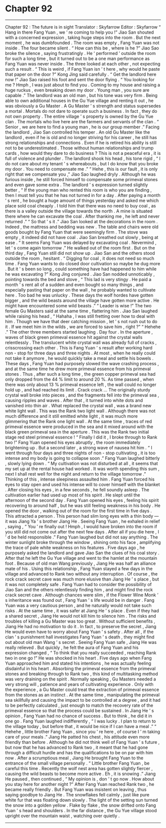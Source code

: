 
# Chapter 92


---

Chapter 92 : The future is in sight
Translator :
Skyfarrow
Editor :
Skyfarrow
“ Hang in there Fang Yuan , we ’ re coming to help you !” Jiao San shouted with a concerned expression , taking huge steps into the room .
But the next moment , he was dumbfounded .
The room was empty , Fang Yuan was not inside .
The four became silent .
“ How can this be , where is he ?” Jiao Sao broke the silence , saying frustratingly .
He ‘ performed ’ outside the room for such a long time , but it turned out to be a one man performance as Fang Yuan was never inside .
The three looked at each other , not expecting such a result .
“ This is weird , if Fang Yuan isn ’ t here , why would he paste that paper on the door ?” Kong Jing said carefully .
“ Get the landlord here now !” Jiao Sao raised his foot and sent the door flying .
“ You looking for me ? Hmph , I was just about to find you . Coming to my house and raising a huge ruckus , even breaking down my door . Young man , you sure are capable .” The landlord was an old man , but his tone was very firm .
Being able to own additional houses in the Gu Yue village and renting it out , he was obviously a Gu Master .
A Gu Master ’ s strength and status supersedes a mortal . Mortals do not dare to operate such a business . In fact , they do not own property .
The entire village ’ s property is owned by the Gu Yue clan . The mortals who live here are the farmers and servants of the clan .
“ Senior , we are here to find a young man , he is our group member .” Facing the landlord , Jiao San controlled his temper .
An old Gu Master like the landlord , even if he is old and no longer striving for his career , he still has strong relationships and connections . Even if he is retired his ability is still not to be underestimated .
Those without human relationships and trump cards , how would they dare to do business ?
This is not a peaceful era , it is full of violence and plunder .
The landlord shook his head , his tone rigid , “ I do not care about my tenant ’ s whereabouts , but I do know that you broke my door . You need to compensate me .”
“ Hehe , this is our fault , it is only right that we compensate you ,” Jiao Sao laughed dryly . Although he was furious inside , he still forced himself to compensate some primeval stones and even gave some extra .
The landlord ’ s expression turned slightly better , “ If the young man who rented this room is who you are finding , then I must tell you that he has not turned in for a day . After paying a month ’ s rent , he bought a huge amount of things yesterday and asked me which place sold coal cheaply . I told him that there was no need to buy coal , as there is a valley outside the village towards the north . A mine is situated there where he can excavate the coal . After thanking me , he left and never returned .”
“ So that ’ s it .” Jiao San looked at the decorations in the room .
Indeed , the mattress and bedding was new . The table and chairs were old goods bought by Fang Yuan that were seemingly firm .
The stove was empty , it indeed did not have coal .
Jiao San breathed out slowly , being at ease .
“ It seems Fang Yuan was delayed by excavating coal . Nevermind , let ’ s come again tomorrow .” He walked out of the room first .
But on the third day , Fang Yuan still did not show up .
Jiao San and the others stood outside the room , hesitant .
“ Digging for coal , it does not need so much time . Fang Yuan wants to do closed door cultivation so maybe he dug more . But it ’ s been so long , could something have had happened to him while he was excavating ?” Kong Jing conjured .
Jiao San nodded unnoticably , pointing towards the bed and stove , “ This lad is very stingy . He paid a month ’ s rent all of a sudden and even bought so many things , and especially pasting that paper on the wall , he probably wanted to cultivate here . Too bad he was unlucky . These days the wolf hordes have gotten bigger , and the wild beasts around the village have gotten more active . He might have encountered some wild beasts .”
“ Leader is wise !” The two female Gu Masters said at the same time , flattering him .
Jiao San laughed while raising his head , “ Hahaha , I was still fretting over how to deal with him . Though we have that deer catching mission , let ’ s not rush out to do it . If we meet him in the wilds , we are forced to save him , right ?”
“ Hehehe .” The other three members started laughing .
Day four .
In the aperture , waves of black green primeval essence hit against the crystal walls relentlessly .
The translucent white crystal wall was already full of cracks , crisscrossing each other .
This is Fang Yuan ’ s result after working hard non - stop for three days and three nights . At most , when he really could not take it anymore , he would quickly take a meal and settle his bowels .
These days , Fang Yuan had purposely slowed the wave crashing process , and at the same time he drew more primeval essence from his primeval stones . Thus , after such a long time , the green copper primeval sea had only dropped from the 44 % limit to around 20 %.
As time passed , when there was only about 13 % primeval essence left , the wall could no longer hold up , and had reached its limit .
Crack crack …
The originally sturdy crystal wall broke into pieces , and the fragments fell into the primeval sea , causing ripples and waves . After that , it turned into white dots and vanished into thin air .
What replaced the crystal wall , was a brand new white light wall .
This was the Rank two light wall . Although there was not much difference and it still emitted white light , it was much more glimmering that the Rank one light wall .
At the same time , traces of red primeval essence were produced in the sea and it mixed around with the black green primeval sea in the aperture .
This was the Rank two initial stage red steel primeval essence !
“ Finally I did it , I broke through to Rank two !” Fang Yuan opened his eyes abruptly , the room immediately brightening up .
But a second later , a strong wave of nausea hit him .
“ I went through four days and three nights of non - stop cultivating , it is too intense and my body is going to collapse soon .” Fang Yuan laughed bitterly , slowly lying down . “ My cultivation was not disturbed at all , it seems that my set up at the rental house had worked . It was worth spending this sum , next I shall rest well for the night and return to the village tomorrow .”
Thinking of this , intense sleepiness assaulted him .
Fang Yuan forced his eyes to stay open and used his intense will to cover himself with the blanket .
After closing his eyes , in a few seconds , he fell soundly asleep .
The cultivation earlier had used up most of his spirit .
He slept until the afternoon of the second day .
Fang Yuan opened his eyes , feeling his spirit recovering to around half , but he was still feeling weakness in his body .
He opened the door , walking out of the room for the first time in five days .
This attracted a person .
This person had slim long eyes with a thin body — it was Jiang Ya ’ s brother Jiang He .
Seeing Fang Yuan , he exhaled in relief , saying , “ You ’ re finally out ! Hmph , I would have broken into the room if you still did not come out after the next few days . After all if you die here , I ’ d be held responsible .”
Fang Yuan laughed but did not say anything .
The winter sunlight broke through the window , shining onto his face , amplifying the trace of pale white weakness on his features .
Five days ago , he purposely asked the landlord and gave Jiao San the clues of his coal story . After that he left the Gu Yue village and went to the hamlet at the mountain foot .
Because of old man Wang previously , Jiang He was half an alliance mate of his . Using this relationship , Fang Yuan stayed a few days in the village and advanced to Rank two without any interruption .
Of course , the rock crack secret cave was much more elusive than Jiang He ’ s place , but it was not completely safe . Fang Yuan had to consider the possibility of Jiao San and the others relentlessly finding him , and might find the rock crack secret cave .
Although chances were slim , if the Flower Wine Monk ’ s inheritance was found out , Fang Yuan ’ s life would be in danger .
Fang Yuan was a very cautious person , and he naturally would not take such risks .
At the same time , it was safer at Jiang He ’ s place . Even if they had a shared secret , Jiang He would not kill him to silence him .
The risks and troubles of killing a Gu Master was too great . Without sufficient benefits , Jiang He had no motivation to do it . In fact , to preserve the secret , Jiang He would even have to worry about Fang Yuan ’ s safety .
After all , if the clan ’ s punishment hall investigates Fang Yuan ’ s death , they might find out about old man Wang ’ s secret .
Seeing Fang Yuan safe , Jiang He was really relieved .
But quickly , he felt the aura of Fang Yuan and his expression changed , “ To think that you really succeeded , reaching Rank two in one go !”
He was shocked in his heart . Five days ago when Fang Yuan approached him and stated his intentions , he was actually feeling disdainful in his heart .
Absorbing the primeval essence from the primeval stones and breaking through to Rank two , this kind of multitasking method was very draining on the spirit . Normally speaking , Gu Masters needed a very strong will , patience and years of cultivating experience .
Only with the experience , a Gu Master could treat the extraction of primeval essence from the stones as an instinct . At the same time , manipulating the primeval sea skillfully and causing the impact to be controlled at a degree , and it had to be perfectly calculated , just enough to match the recovery rate of the primeval essence so that the process could be sustained .
In Jiang He ’ s opinion , Fang Yuan had no chance of success . But to think , he did it in one go .
Fang Yuan laughed indifferently , “ I was lucky . I plan to return to the village today , but before that , it would be nice if I can have a meal .”
“ Hehehe , little brother Fang Yuan , since you ’ re here , of course I ’ m taking care of your meals .” Jiang He patted his chest , his attitude even more friendly than before .
Although he did not think well of Fang Yuan ’ s future , but now that he has advanced to Rank two , it meant that he had gone through a difficult hurdle and has the qualifications to be on par with him now .
After a scrumptious meal , Jiang He brought Fang Yuan to the entrance of the small village personally .
“ Little brother Fang Yuan , be careful this time . Recently the wolf nest area has gotten slightly fiercer , causing the wild beasts to become more active . Eh , it is snowing .” Jiang He paused , then continued , “ My opinion is , don ’ t go now . How about you stay here for another night ?”
After Fang Yuan reached Rank two , he became really friendly .
But Fang Yuan was insistent on leaving , thus saying goodbye to Jiang He .
The snowflakes fell calmly , just like pure white fur that was floating down slowly .
The light of the setting sun turned the snow into a golden yellow .
Flake by flake , the snow drifted onto Fang Yuan ’ s head and shoulders .
In the far distance , the Gu Yue village stood upright over the mountain waist , watching over quietly .

---

